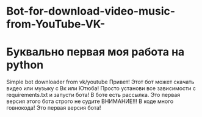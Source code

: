 # Bot-for-download-video-music-from-YouTube-VK-

# Буквально первая моя работа на python

Simple bot downloader from vk/youtube 
Привет! Этот бот может скачать видео или музыку с Вк или Ютюба! Просто установи все зависимости с requirements.txt и запусти бота! В боте есть рассылка. Это первая версия этого бота строго не судите
ВНИМАНИЕ!!! В коде много говнокода! Это первая версия бота!
